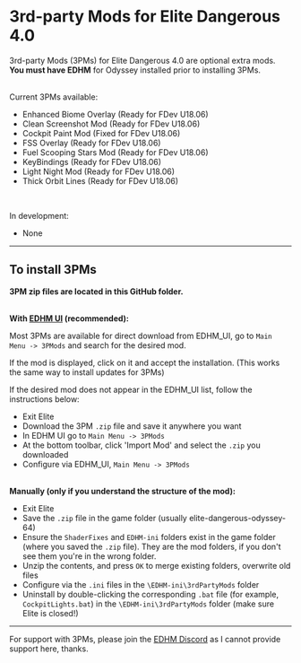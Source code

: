 # 3rd-party Mods for Elite Dangerous 4.0

3rd-party Mods (3PMs) for Elite Dangerous 4.0 are optional extra mods. **You must have EDHM** for Odyssey installed prior to installing 3PMs.<br><br>

Current 3PMs available:
- Enhanced Biome Overlay (Ready for FDev U18.06)
- Clean Screenshot Mod (Ready for FDev U18.06)
- Cockpit Paint Mod (Fixed for FDev U18.06)
- FSS Overlay (Ready for FDev U18.06)
- Fuel Scooping Stars Mod (Ready for FDev U18.06)
- KeyBindings (Ready for FDev U18.06)
- Light Night Mod (Ready for FDev U18.06)
- Thick Orbit Lines (Ready for FDev U18.06)
<br>

In development:
- None

-------------------------------------------------------------------------

## To install 3PMs

**3PM zip files are located in this GitHub folder.**<br><br>

**With [EDHM UI](https://github.com/BlueMystical/EDHM_UI/releases) (recommended):**

Most 3PMs are available for direct download from EDHM_UI, go to `Main Menu -> 3PMods` and search for the desired mod.

If the mod is displayed, click on it and accept the installation. (This works the same way to install updates for 3PMs)

If the desired mod does not appear in the EDHM_UI list, follow the instructions below:
- Exit Elite
- Download the 3PM `.zip` file and save it anywhere you want
- In EDHM UI go to `Main Menu -> 3PMods`
- At the bottom toolbar, click 'Import Mod' and select the `.zip` you downloaded
- Configure via EDHM_UI, `Main Menu -> 3PMods`<br><br>

**Manually (only if you understand the structure of the mod):**
 - Exit Elite
 - Save the `.zip` file in the game folder (usually elite-dangerous-odyssey-64)
 - Ensure the `ShaderFixes` and `EDHM-ini` folders exist in the game folder (where you saved the `.zip` file). They are the mod folders, if you don't see them you're in the wrong folder.
 - Unzip the contents, and press `OK` to merge existing folders, overwrite old files
 - Configure via the `.ini` files in the `\EDHM-ini\3rdPartyMods` folder
 - Uninstall by double-clicking the corresponding `.bat` file (for example, `CockpitLights.bat`) in the `\EDHM-ini\3rdPartyMods` folder (make sure Elite is closed!)
 
-------------------------------------------------------------------------

For support with 3PMs, please join the [EDHM Discord](https://discord.gg/KTYgJegfYw) as I cannot provide support here, thanks.
